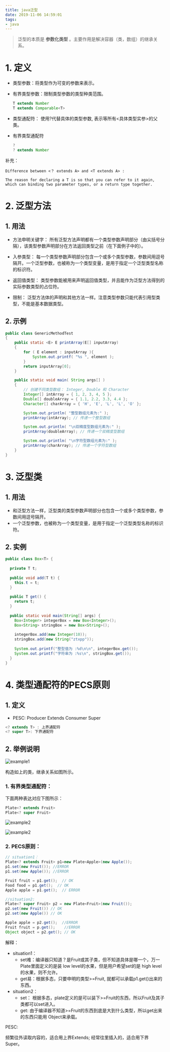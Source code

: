 ```yaml
---
title: java泛型
date: 2019-11-06 14:59:01
tags:
- java
---
```



> 泛型的本质是 **参数化类型** 。主要作用是解决容器（类，数组）的继承关系。

# 1. 定义

- 类型参数：将类型作为可变的参数来表示。

- 有界类型参数：限制类型参数的类型种类范围。
    ```java
    T extends Number
    T extends Comparable<T>
    ```

- 类型通配符： 使用?代替具体的类型参数, 表示等所有<具体类型实参>的父类。

- 有界类型通配符
    ```java
    ? 
    ? extends Number
    ```

补充：
```
Difference between <？ extends A> and <T extends A> :

The reason for declaring a T is so that you can refer to it again, which can binding two parameter types, or a return type together.
```
# 2. 泛型方法


## 1. 用法
- 方法申明关键字： 所有泛型方法声明都有一个类型参数声明部分（由尖括号分隔），该类型参数声明部分在方法返回类型之前（在下面例子中的<E>）。

- 入参类型： 每一个类型参数声明部分包含一个或多个类型参数，参数间用逗号隔开。一个泛型参数，也被称为一个类型变量，是用于指定一个泛型类型名称的标识符。

- 返回值类型： 类型参数能被用来声明返回值类型，并且能作为泛型方法得到的实际参数类型的占位符。

- 限制：  泛型方法体的声明和其他方法一样。注意类型参数只能代表引用型类型，不能是基本数据类型。

## 2. 示例
```java
public class GenericMethodTest
{
    public static <E> E printArray(E[] inputArray)
    {
        for ( E element : inputArray ){
            System.out.printf( "%s ", element );
        }
        return inputArray[0];
    }

    public static void main( String args[] )
    {
        // 创建不同类型数组： Integer, Double 和 Character
        Integer[] intArray = { 1, 2, 3, 4, 5 };
        Double[] doubleArray = { 1.1, 2.2, 3.3, 4.4 };
        Character[] charArray = { 'H', 'E', 'L', 'L', 'O' };

        System.out.println( "整型数组元素为:" );
        printArray(intArray); // 传递一个整型数组

        System.out.println( "\n双精度型数组元素为:" );
        printArray(doubleArray); // 传递一个双精度型数组

        System.out.println( "\n字符型数组元素为:" );
        printArray(charArray); // 传递一个字符型数组
    }
}
```

# 3. 泛型类
## 1. 用法
- 和泛型方法一样，泛型类的类型参数声明部分也包含一个或多个类型参数，参数间用逗号隔开。
- 一个泛型参数，也被称为一个类型变量，是用于指定一个泛型类型名称的标识符。

## 2. 实例
```java
public class Box<T> {
   
  private T t;
 
  public void add(T t) {
    this.t = t;
  }
 
  public T get() {
    return t;
  }
 
  public static void main(String[] args) {
    Box<Integer> integerBox = new Box<Integer>();
    Box<String> stringBox = new Box<String>();
 
    integerBox.add(new Integer(10));
    stringBox.add(new String("ztxpp"));
 
    System.out.printf("整型值为 :%d\n\n", integerBox.get());
    System.out.printf("字符串为 :%s\n", stringBox.get());
  }
}
```

# 4. 类型通配符的PECS原则
## 1. 定义
- PESC: Producer Extends Consumer Super
```java
<? extends T> : 上界通配符
<? super T>: 下界通配符
```
## 2. 举例说明
![example1](https://selfstudy.oss-cn-beijing.aliyuncs.com/blog/20191106232816.png)

构造如上的类，继承关系如图所示。

### 1. 有界类型通配符：
下面两种表达对应下图所示：
```java
Plate<? extends Fruit>
Plate<? super Fruit>
```

![example2](https://selfstudy.oss-cn-beijing.aliyuncs.com/blog/20191106233502.png)

![example2](https://selfstudy.oss-cn-beijing.aliyuncs.com/blog/20191106233655.png)

### 2. PECS原则：

```java
// situation1：
Plate<? extends Fruit> p1=new Plate<Apple>(new Apple()); 
p1.set(new Fruit()); //ERROR
p1.set(new Apple()); //ERROR

Fruit fruit = p1.get();  // OK
Food food = p1.get();  // OK
Apple apple = p1.get();  // ERROR

//situation2:
Plate<? super Fruit> p2 = new Plate<Fruit>(new Fruit());  
p2.set(new Fruit()) // OK
p2.set(new Apple()) // OK

Apple apple = p2.get();  //ERROR
Fruit fruit = p.get();    //ERROR
Object object = p2.get(); // OK
```

解释：
- situation1：
    - set难：编译器只知道？是Fruit或其子类，但不知道具体是哪一个，万一Plate里面定义的是装 low level的水果，但是用户希望set的是 high level的水果，则不允许。
    - get易：根据多态，只要申明的类型>=Fruit, 就都可以承载p1.get()出来的东西。
- situation2：
    - set： 根据多态，plate定义的是可以装下>=Fruit的东西，所以Fruit及其子类都可以set进入。
    - get: 由于编译器不知道>=Fruit的东西到底是大到什么类型，所以get出来的东西只能用 Object来承载。

PESC: 

频繁往外读取内容的，适合用上界Extends; 经常往里插入的，适合用下界Super。